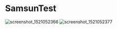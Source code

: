 # SamsunTest
![screenshot_1521052366](https://user-images.githubusercontent.com/34557285/37423599-a9f78042-2794-11e8-856b-84d2799d3a7b.png)
![screenshot_1521052377](https://user-images.githubusercontent.com/34557285/37423631-bc3ce5a8-2794-11e8-90b6-18d0ec3fb1d8.png)
